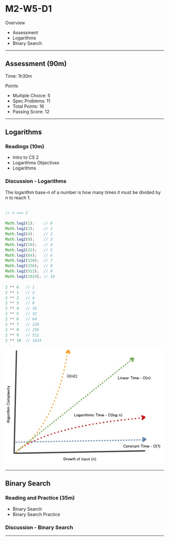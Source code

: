 # M2-W5-D1

Overview

- Assessment
- Logarithms
- Binary Search

---

## Assessment (90m)

Time: 1h30m

Points

- Multiple Choice: 5
- Spec Problems: 11
- Total Points: 16
- Passing Score: 12

---

## Logarithms

### Readings (10m)

- Intro to CS 2
- Logarithms Objectives
- Logarithms

### Discussion - Logarithms

The logarithm base-n of a number is how many times it must be divided by n to
reach 1.

```js

// n === 2

Math.log2(1);    // 0
Math.log2(2);    // 1
Math.log2(4);    // 2
Math.log2(8);    // 3
Math.log2(16);   // 4
Math.log2(32);   // 5
Math.log2(64);   // 6
Math.log2(128);  // 7
Math.log2(256);  // 8
Math.log2(512);  // 9
Math.log2(1024); // 10

2 ** 0   // 1
2 ** 1   // 2
2 ** 2   // 4
2 ** 3   // 8
2 ** 4   // 16
2 ** 5   // 32
2 ** 6   // 64
2 ** 7   // 128
2 ** 8   // 256
2 ** 9   // 512
2 ** 10  // 1024
```

![bigO-chart](./bigO_chart.png)

---

## Binary Search

### Reading and Practice (35m)

- Binary Search
- Binary Search Practice

### Discussion - Binary Search

---
